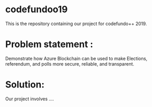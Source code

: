 # codefundoo19
This is the repository containing our project for codefundo++ 2019.

# Problem statement :
Demonstrate how Azure Blockchain can be used to make Elections, referendum, and polls more secure, reliable, and transparent.

# Solution:

Our project involves ....

